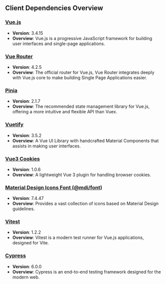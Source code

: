 ## Client Dependencies Overview

### [Vue.js](https://vuejs.org/)
- **Version**: 3.4.15
- **Overview**: Vue.js is a progressive JavaScript framework for building user interfaces and single-page applications.

### [Vue Router](https://router.vuejs.org/)
- **Version**: 4.2.5
- **Overview**: The official router for Vue.js, Vue Router integrates deeply with Vue.js core to make building Single Page Applications easier.

### [Pinia](https://pinia.vuejs.org/)
- **Version**: 2.1.7
- **Overview**: The recommended state management library for Vue.js, offering a more intuitive and flexible API than Vuex.

### [Vuetify](https://vuetifyjs.com/en/)
- **Version**: 3.5.2
- **Overview**: A Vue UI Library with handcrafted Material Components that assists in making user interfaces.

### [Vue3 Cookies](https://github.com/KanHarI/vue3-cookies#readme)
- **Version**: 1.0.6
- **Overview**: A lightweight Vue 3 plugin for handling browser cookies.

### [Material Design Icons Font (@mdi/font)](https://pictogrammers.com/library/mdi/)
- **Version**: 7.4.47
- **Overview**: Provides a vast collection of icons based on Material Design guidelines.

### [Vitest](https://vitest.dev/)
- **Version**: 1.2.2
- **Overview**: Vitest is a modern test runner for Vue.js applications, designed for Vite.

### [Cypress](https://docs.cypress.io/guides/overview/why-cypress)
- **Version**: 6.0.0
- **Overview**: Cypress is an end-to-end testing framework designed for the modern web.